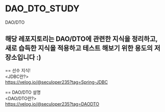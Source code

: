 # DAO_DTO_STUDY
DAO/DTO

해당 레포지토리는 DAO/DTO에 관련한 지식을 정리하고,<br>새로 습득한 지식을 적용하고 테스트 해보기 위한 용도의 저장소입니다 :)
---
== 선수 지식!<br>
<JDBC란?><br>
https://velog.io/@seculoper235?tag=Spring-JDBC

== DAO/DTO 설명<br>
<DAO/DTO란?><br>
https://velog.io/@seculoper235?tag=DAODTO
